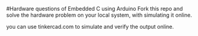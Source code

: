 #Hardware questions of Embedded C using Arduino 
Fork this repo and solve the hardware problem on your local system, with simulating it online.

you can use tinkercad.com to simulate and verify the output online.
